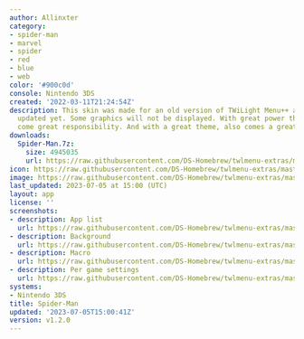 ```yaml
---
author: Allinxter
category:
- spider-man
- marvel
- spider
- red
- blue
- web
color: '#900c0d'
console: Nintendo 3DS
created: '2022-03-11T21:24:54Z'
description: This skin was made for an old version of TWiLight Menu++ and hasn't been
  updated yet. Some graphics will not be displayed. With great power there must also
  come great responsibility. And with a great theme, also comes a great tune!
downloads:
  Spider-Man.7z:
    size: 4945035
    url: https://raw.githubusercontent.com/DS-Homebrew/twlmenu-extras/master/_nds/TWiLightMenu/3dsmenu/themes/Spider-Man.7z
icon: https://raw.githubusercontent.com/DS-Homebrew/twlmenu-extras/master/_nds/TWiLightMenu/3dsmenu/themes/meta/Spider-Man/icon.png
image: https://raw.githubusercontent.com/DS-Homebrew/twlmenu-extras/master/_nds/TWiLightMenu/3dsmenu/themes/meta/Spider-Man/icon.png
last_updated: 2023-07-05 at 15:00 (UTC)
layout: app
license: ''
screenshots:
- description: App list
  url: https://raw.githubusercontent.com/DS-Homebrew/twlmenu-extras/master/_nds/TWiLightMenu/3dsmenu/themes/meta/Spider-Man/screenshots/App-list.png
- description: Background
  url: https://raw.githubusercontent.com/DS-Homebrew/twlmenu-extras/master/_nds/TWiLightMenu/3dsmenu/themes/meta/Spider-Man/screenshots/Background.png
- description: Macro
  url: https://raw.githubusercontent.com/DS-Homebrew/twlmenu-extras/master/_nds/TWiLightMenu/3dsmenu/themes/meta/Spider-Man/screenshots/Macro.png
- description: Per game settings
  url: https://raw.githubusercontent.com/DS-Homebrew/twlmenu-extras/master/_nds/TWiLightMenu/3dsmenu/themes/meta/Spider-Man/screenshots/Per-game-settings.png
systems:
- Nintendo 3DS
title: Spider-Man
updated: '2023-07-05T15:00:41Z'
version: v1.2.0
---
```

